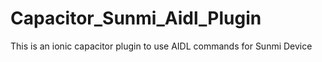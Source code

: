 # Capacitor_Sunmi_Aidl_Plugin

This is an ionic capacitor plugin to use AIDL commands for Sunmi Device
